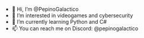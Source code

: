 - 👋 Hi, I’m @PepinoGalactico
- 👀 I’m interested in videogames and cybersecurity
- 🌱 I’m currently learning Python and C#
- 📫 You can reach me on Discord: @pepinogalactico

<!---
PepinoGalactico/PepinoGalactico is a ✨ special ✨ repository because its `README.md` (this file) appears on your GitHub profile.
You can click the Preview link to take a look at your changes.
--->
